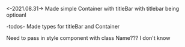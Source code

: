 <-2021.08.31->
Made simple Container with titleBar with titlebar being optioanl

-todos-
Made types for titleBar and Container 

Need to pass in style component with class Name??? I don't know 